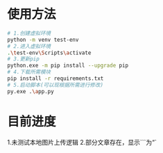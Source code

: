 # 使用方法
```bash
# 1.创建虚拟环境
python -m venv test-env
# 2.进入虚拟环境
.\test-env\Scripts\activate
# 3.更新pip
python.exe -m pip install --upgrade pip
# 4.下载所需模块
pip install -r requirements.txt
# 5.启动脚本(可以现根据所需进行修改)
py.exe .\app.py
```
# 目前进度
1.未测试本地图片上传逻辑
2.部分文章存在，显示```为“`
